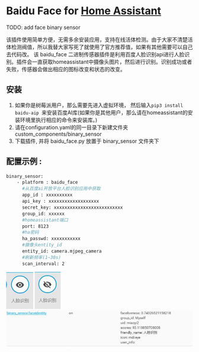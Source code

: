 # Baidu Face for [Home Assistant](https://home-assistant.io)
TODO: add face binary sensor 



该插件使用简单方便，无需多余安装应用，支持在线活体检测。由于大家不清楚活体检测阀值，所以我替大家写死了就使用了官方推荐值，如果有其他需要可以自己去代码改。
该 baidu_face 二进制传感器插件是利用百度人脸识别api进行人脸识别。插件会一直获取homeassistant中摄像头图片，然后进行识别。识别成功或者失败，传感器会做出相应的图标改变和状态的改变。
    
## 安装
1) 如果你是树莓派用户，那么需要先进入虚拟环境， 然后输入```pip3 install baidu-aip ```来安装百度AI库(如果你是其他用户，那么请在homeassistant的安装环境里执行相应的命令来安装库。)
2) 请在configuration.yaml的同一目录下新建文件夹 custom_components/binary_sensor                              
3) 下载插件, 并将 baidu_face.py 放置于 binary_sensor 文件夹下

## 配置示例 :
```bash
binary_sensor:
    - platform : baidu_face
      #从百度ai开放平台人脸识别应用中获取
      app_id : xxxxxxxxxx
      api_key : xxxxxxxxxxxxxxxxxxx
      secret_key: xxxxxxxxxxxxxxxxxxxxxxxxxx
      group_id: xxxxxx
      #homeassistant端口
      port: 8123
      #ha密码
      ha_passwd: xxxxxxxxxxx
      #摄像头entity_id
      entity_id: camera.mjpeg_camera
      #刷新频率(1~30s)
      scan_interval: 2
```

![识别成功](https://github.com/893399065/ha-baiduface/blob/master/QQ%E6%88%AA%E5%9B%BE20180304105608.jpg)
![识别失败](https://github.com/893399065/ha-baiduface/blob/master/QQ%E6%88%AA%E5%9B%BE20180304105547.jpg)
![其他信息](https://github.com/893399065/ha-baiduface/blob/master/QQ%E6%88%AA%E5%9B%BE20180304144107.jpg)
